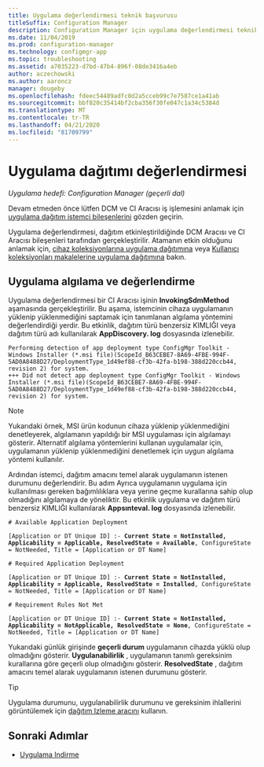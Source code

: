 ```yaml
---
title: Uygulama değerlendirmesi teknik başvurusu
titleSuffix: Configuration Manager
description: Configuration Manager için uygulama değerlendirmesi teknik başvurusu sorunlarını giderme.
ms.date: 11/04/2019
ms.prod: configuration-manager
ms.technology: configmgr-app
ms.topic: troubleshooting
ms.assetid: a7035223-d7bd-47b4-896f-08de3416a4eb
author: aczechowski
ms.author: aaroncz
manager: dougeby
ms.openlocfilehash: fdeec54489adfc0d2a5cceb99c7e7587ce1a41ab
ms.sourcegitcommit: bbf820c35414bf2cba356f30fe047c1a34c5384d
ms.translationtype: MT
ms.contentlocale: tr-TR
ms.lasthandoff: 04/21/2020
ms.locfileid: "81709799"
---
```

# <a name="application-deployment-evaluation"></a>Uygulama dağıtımı değerlendirmesi

*Uygulama hedefi: Configuration Manager (geçerli dal)*

Devam etmeden önce lütfen DCM ve CI Aracısı iş işlemesini anlamak için [uygulama dağıtım istemci bileşenlerini](client-components-technical-reference.md) gözden geçirin.

Uygulama değerlendirmesi, dağıtım etkinleştirildiğinde DCM Aracısı ve CI Aracısı bileşenleri tarafından gerçekleştirilir. Atamanın etkin olduğunu anlamak için, [cihaz koleksiyonlarına uygulama dağıtımına](device-deployment-technical-reference.md) veya [Kullanıcı koleksiyonları makalelerine uygulama dağıtımına](user-deployment-technical-reference.md) bakın.

## <a name="application-detection-and-evaluation"></a>Uygulama algılama ve değerlendirme

Uygulama değerlendirmesi bir CI Aracısı işinin **InvokingSdmMethod** aşamasında gerçekleştirilir. Bu aşama, istemcinin cihaza uygulamanın yüklenip yüklenmediğini saptamak için tanımlanan algılama yöntemini değerlendirdiği yerdir. Bu etkinlik, dağıtım türü benzersiz KIMLIĞI veya dağıtım türü adı kullanılarak **AppDiscovery. log** dosyasında izlenebilir.

```text
Performing detection of app deployment type ConfigMgr Toolkit - Windows Installer (*.msi file)(ScopeId_B63CEBE7-8A69-4FBE-994F-5AD0A8488D27/DeploymentType_1d49ef88-cf3b-42fa-b198-388d220ccb44, revision 2) for system.
+++ Did not detect app deployment type ConfigMgr Toolkit - Windows Installer (*.msi file)(ScopeId_B63CEBE7-8A69-4FBE-994F-5AD0A8488D27/DeploymentType_1d49ef88-cf3b-42fa-b198-388d220ccb44, revision 2) for system.
```

> [!NOTE]
> Yukarıdaki örnek, MSI ürün kodunun cihaza yüklenip yüklenmediğini denetleyerek, algılamanın yapıldığı bir MSI uygulaması için algılamayı gösterir. Alternatif algılama yöntemlerini kullanan uygulamalar için, uygulamanın yüklenip yüklenmediğini denetlemek için uygun algılama yöntemi kullanılır.

Ardından istemci, dağıtım amacını temel alarak uygulamanın istenen durumunu değerlendirir. Bu adım Ayrıca uygulamanın uygulama için kullanılması gereken bağımlılıklara veya yerine geçme kurallarına sahip olup olmadığını algılamaya de yöneliktir. Bu etkinlik uygulama ve dağıtım türü benzersiz KIMLIĞI kullanılarak **Appsınteval. log** dosyasında izlenebilir.

<pre><code class="lang-text"># Available Application Deployment

[Application or DT Unique ID] :- <b>Current State = NotInstalled, Applicability = Applicable, ResolvedState = Available</b>, ConfigureState = NotNeeded, Title = [Application or DT Name]

# Required Application Deployment

[Application or DT Unique ID] :- <b>Current State = NotInstalled, Applicability = Applicable, ResolvedState = Installed</b>, ConfigureState = NotNeeded, Title = [Application or DT Name]

# Requirement Rules Not Met

[Application or DT Unique ID] :- <b>Current State = NotInstalled, Applicability = NotApplicable, ResolvedState = None</b>, ConfigureState = NotNeeded, Title = [Application or DT Name]
</code></pre>

Yukarıdaki günlük girişinde **geçerli durum** uygulamanın cihazda yüklü olup olmadığını gösterir. **Uygulanabilirlik** , uygulamanın tanımlı gereksinim kurallarına göre geçerli olup olmadığını gösterir. **ResolvedState** , dağıtım amacını temel alarak uygulamanın istenen durumunu gösterir.

> [!TIP]
> Uygulama durumunu, uygulanabilirlik durumunu ve gereksinim ihlallerini görüntülemek için [dağıtım Izleme aracını](../../core/support/deployment-monitoring-tool.md) kullanın.

## <a name="next-steps"></a>Sonraki Adımlar

- [Uygulama Indirme](deployment-download-technical-reference.md)
